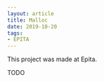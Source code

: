 ```yaml
---
layout: article
title: Malloc
date: 2019-10-20
tags:
- EPITA
---
```


This project was made at Epita.

TODO

